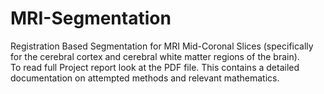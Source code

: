 # MRI-Segmentation
Registration Based Segmentation for MRI Mid-Coronal Slices (specifically for the cerebral cortex and cerebral white matter regions of the brain).
<br>
To read full Project report look at the PDF file. This contains a detailed documentation on attempted methods and relevant mathematics.
